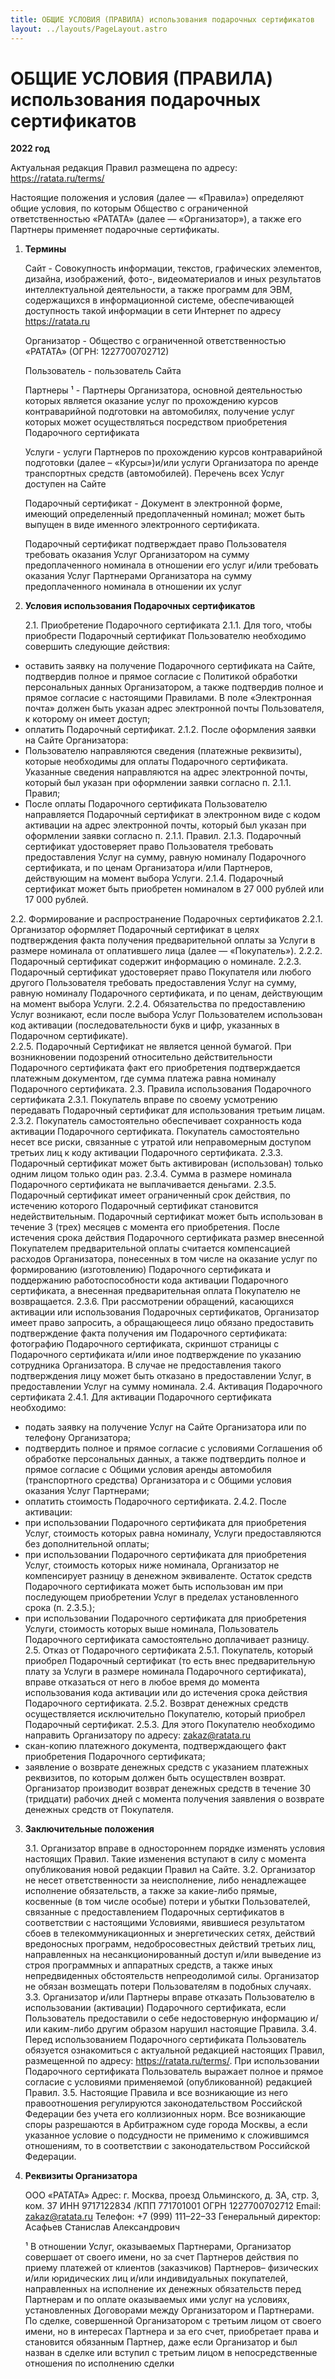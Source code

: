 ```yaml
---
title: ОБЩИЕ УСЛОВИЯ (ПРАВИЛА) использования подарочных сертификатов
layout: ../layouts/PageLayout.astro
---
```


# ОБЩИЕ УСЛОВИЯ (ПРАВИЛА) использования подарочных сертификатов
	
**2022 год**

Актуальная редакция Правил размещена по адресу: https://ratata.ru/terms/

Настоящие положения и условия (далее — «Правила») определяют общие условия, по которым Общество с ограниченной ответственностью «РАТАТА» (далее — «Организатор»), а также его Партнеры применяет подарочные сертификаты.  

1. **Термины**

   Сайт - Совокупность информации, текстов, графических элементов, дизайна, изображений, фото-, видеоматериалов и иных результатов интеллектуальной деятельности, а также программ для ЭВМ, содержащихся в информационной системе, обеспечивающей доступность такой информации в сети Интернет по адресу https://ratata.ru

   Организатор - Общество с ограниченной ответственностью «РАТАТА» (ОГРН: 1227700702712)

   Пользователь - пользователь Сайта

   Партнеры ¹ - Партнеры Организатора, основной деятельностью которых является оказание услуг по прохождению курсов контраварийной подготовки на автомобилях, получение услуг которых может осуществляться посредством приобретения Подарочного сертификата

   Услуги - услуги Партнеров по прохождению курсов контраварийной подготовки (далее – «Курсы»)и/или услуги Организатора по аренде транспортных средств (автомобилей). Перечень всех Услуг доступен на Сайте

   Подарочный сертификат - Документ в электронной форме, имеющий определенный предоплаченный номинал; может быть выпущен в виде именного электронного сертификата.

   Подарочный сертификат подтверждает право Пользователя требовать оказания Услуг Организатором на сумму предоплаченного номинала в отношении его услуг и/или требовать оказания Услуг Партнерами Организатора на сумму предоплаченного номинала в отношении их услуг


2. **Условия использования Подарочных сертификатов**

   2.1.	Приобретение Подарочного сертификата
   2.1.1.	Для того, чтобы приобрести Подарочный сертификат Пользователю необходимо совершить следующие действия:
- оставить заявку на получение Подарочного сертификата на Сайте, подтвердив полное и прямое согласие с Политикой обработки персональных данных Организатором, а также подтвердив полное и прямое согласие с настоящими Правилами. В поле «Электронная почта» должен быть указан адрес электронной почты Пользователя, к которому он имеет доступ;
- оплатить Подарочный сертификат.
2.1.2.	После оформления заявки на Сайте Организатора:
- Пользователю направляются сведения (платежные реквизиты), которые необходимы для оплаты Подарочного сертификата. Указанные сведения направляются на адрес электронной почты, который был указан при оформлении заявки согласно п. 2.1.1. Правил;
- После оплаты Подарочного сертификата Пользователю направляется Подарочный сертификат в электронном виде с кодом активации на адрес электронной почты, который был указан при оформлении заявки согласно п. 2.1.1. Правил.
2.1.3.	Подарочный сертификат удостоверяет право Пользователя требовать предоставления Услуг на сумму, равную номиналу Подарочного сертификата, и по ценам Организатора и/или Партнеров, действующим на момент выбора Услуги.
2.1.4.	Подарочный сертификат может быть приобретен номиналом в 27 000 рублей или 17 000 рублей.

2.2.	Формирование и распространение Подарочных сертификатов
2.2.1.	Организатор оформляет Подарочный сертификат в целях подтверждения факта получения предварительной оплаты за Услуги в размере номинала от оплатившего лица (далее — «Покупатель»).
2.2.2.	Подарочный сертификат содержит информацию о номинале. 
2.2.3.	Подарочный сертификат удостоверяет право Покупателя или любого другого Пользователя требовать предоставления Услуг на сумму, равную номиналу Подарочного сертификата, и по ценам, действующим на момент выбора Услуги. 
2.2.4.	Обязательства по предоставлению Услуг возникают, если после выбора Услуг Пользователем использован код активации (последовательности букв и цифр, указанных в Подарочном сертификате).  
2.2.5.	Подарочный Сертификат не является ценной бумагой. При возникновении подозрений относительно действительности Подарочного сертификата факт его приобретения подтверждается платежным документом, где сумма платежа равна номиналу Подарочного сертификата. 
2.3.	Правила использования Подарочного сертификата
2.3.1.	Покупатель вправе по своему усмотрению передавать Подарочный сертификат для использования третьим лицам. 
2.3.2.	Покупатель самостоятельно обеспечивает сохранность кода активации Подарочного сертификата. Покупатель самостоятельно несет все риски, связанные с утратой или неправомерным доступом третьих лиц к коду активации Подарочного сертификата. 
2.3.3.	Подарочный сертификат может быть активирован (использован) только одним лицом только один раз. 
2.3.4.	Сумма в размере номинала Подарочного сертификата не выплачивается деньгами.
2.3.5.	Подарочный сертификат имеет ограниченный срок действия, по истечению которого Подарочный сертификат становится недействительным. Подарочный сертификат может быть использован в течение 3 (трех) месяцев с момента его приобретения. После истечения срока действия Подарочного сертификата размер внесенной Покупателем предварительной оплаты считается компенсацией расходов Организатора, понесенных в том числе на оказание услуг по формированию (изготовлению) Подарочного сертификата и поддержанию работоспособности кода активации Подарочного сертификата, а внесенная предварительная оплата Покупателю не возвращается. 
2.3.6.	При рассмотрении обращений, касающихся активации или использования Подарочных сертификатов, Организатор имеет право запросить, а обращающееся лицо обязано предоставить подтверждение факта получения им Подарочного сертификата: фотографию Подарочного сертификата, скриншот страницы с Подарочного сертификата и/или иное подтверждение по указанию сотрудника Организатора. В случае не предоставления такого подтверждения лицу может быть отказано в предоставлении Услуг, в предоставлении Услуг на сумму номинала.
2.4.	Активация Подарочного сертификата
2.4.1.	 Для активации Подарочного сертификата необходимо: 
- подать заявку на получение Услуг на Сайте Организатора или по телефону Организатора;
- подтвердить полное и прямое согласие с условиями Соглашения об обработке персональных данных, а также подтвердить полное и прямое согласие с Общими условия аренды автомобиля (транспортного средства) Организатора и с Общими условия оказания Услуг Партнерами;
- оплатить стоимость Подарочного сертификата. 
2.4.2.	После активации:  
- при использовании Подарочного сертификата для приобретения Услуг, стоимость которых равна номиналу, Услуги предоставляются без дополнительной оплаты; 
- при использовании Подарочного сертификата для приобретения Услуг, стоимость которых ниже номинала, Организатор не компенсирует разницу в денежном эквиваленте. Остаток средств Подарочного сертификата может быть использован им при последующем приобретении Услуг в пределах установленного срока (п. 2.3.5.);
- при использовании Подарочного сертификата для приобретения Услуги, стоимость которых выше номинала, Пользователь Подарочного сертификата самостоятельно доплачивает разницу.
2.5.	Отказ от Подарочного сертификата 
2.5.1.	Покупатель, который приобрел Подарочный сертификат (то есть внес предварительную плату за Услуги в размере номинала Подарочного сертификата), вправе отказаться от него в любое время до момента использования кода активации или до истечения срока действия Подарочного сертификата. 
2.5.2.	Возврат денежных средств осуществляется исключительно Покупателю, который приобрел Подарочный сертификат. 
2.5.3.	Для этого Покупателю необходимо направить Организатору по адресу: zakaz@ratata.ru 
- скан-копию платежного документа, подтверждающего факт приобретения Подарочного сертификата; 
- заявление о возврате денежных средств с указанием платежных реквизитов, по которым должен быть осуществлен возврат. Организатор производит возврат денежных средств в течение 30 (тридцати) рабочих дней с момента получения заявления о возврате денежных средств от Покупателя. 

3. **Заключительные положения**

   3.1.	Организатор вправе в одностороннем порядке изменять условия настоящих Правил. Такие изменения вступают в силу с момента опубликования новой редакции Правил на Сайте. 
   3.2.	Организатор не несет ответственности за неисполнение, либо ненадлежащее исполнение обязательств, а также за какие-либо прямые, косвенные (в том числе особые) потери и убытки Пользователей, связанные с предоставлением Подарочных сертификатов в соответствии с настоящими Условиями, явившиеся результатом сбоев в телекоммуникационных и энергетических сетях, действий вредоносных программ, недобросовестных действий третьих лиц, направленных на несанкционированный доступ и/или выведение из строя программных и аппаратных средств, а также иных непредвиденных обстоятельств непреодолимой силы. Организатор не обязан возмещать потери Пользователям в подобных случаях.
   3.3.	Организатор и/или Партнеры вправе отказать Пользователю в использовании (активации) Подарочного сертификата, если Пользователь предоставили о себе недостоверную информацию и/или каким-либо другим образом нарушил настоящие Правила.
   3.4.	Перед использованием Подарочного сертификата Пользователь обязуется ознакомиться с актуальной редакцией настоящих Правил, размещенной по адресу: https://ratata.ru/terms/. При использовании Подарочного сертификата Пользователь выражает полное и прямое согласие с условиями применяемой (опубликованной) редакцией Правил.
   3.5.	Настоящие Правила и все возникающие из него правоотношения регулируются законодательством Российской Федерации без учета его коллизионных норм. Все возникающие споры разрешаются в Арбитражном суде города Москвы, а если указанное условие о подсудности не применимо к сложившимся отношениям, то в соответствии с законодательством Российской Федерации. 

4. **Реквизиты Организатора**

   ООО «РАТАТА»
   Адрес: г. Москва, проезд Ольминского, д. 3А, стр. 3, ком. 37
   ИНН 9717122834 /КПП 771701001
   ОГРН 1227700702712
   Email: zakaz@ratata.ru Телефон: +7 (999) 111–22–33
   Генеральный директор: Асафьев Станислав Александрович

   

   

    ¹ В отношении Услуг, оказываемых Партнерами, Организатор совершает от своего имени, но за счет Партнеров действия по приему платежей от клиентов (заказчиков) Партнеров– физических и/или юридических лиц и/или индивидуальных покупателей, направленных на исполнение их денежных обязательств перед Партнерам и по оплате оказываемых ими услуг на условиях, установленных Договорами между Организатором и Партнерами.
   По сделке, совершенной Организатором с третьим лицом от своего имени, но в интересах Партнера и за его счет, приобретает права и становится обязанным Партнер, даже если Организатор и был назван в сделке или вступил с третьим лицом в непосредственные отношения по исполнению сделки

